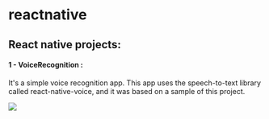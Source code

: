 # reactnative
## React native projects:

#### 1 - VoiceRecognition : 

It's a simple voice recognition app. This app uses the speech-to-text library called react-native-voice, and it was based on a sample of this project. 

![](../master/voiceRecognition/src/img/proj1.png)



